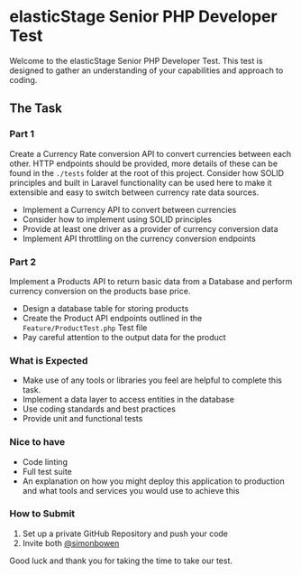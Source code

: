 # elasticStage Senior PHP Developer Test

Welcome to the elasticStage Senior PHP Developer Test. This test is designed to gather
an understanding of your capabilities and approach to coding. 

## The Task
### Part 1

Create a Currency Rate conversion API to convert currencies between each other. HTTP endpoints
should be provided, more details of these can be found in the `./tests` folder at the root of this project. Consider how SOLID 
principles and built in Laravel functionality can be used here to make it extensible and easy to switch between currency rate
data sources.

* Implement a Currency API to convert between currencies
* Consider how to implement using SOLID principles
* Provide at least one driver as a provider of currency conversion data
* Implement API throttling on the currency conversion endpoints

### Part 2

Implement a Products API to return basic data from a Database and perform currency conversion on the products base price. 

* Design a database table for storing products
* Create the Product API endpoints outlined in the `Feature/ProductTest.php` Test file
* Pay careful attention to the output data for the product

### What is Expected

* Make use of any tools or libraries you feel are helpful to complete this task.
* Implement a data layer to access entities in the database
* Use coding standards and best practices
* Provide unit and functional tests

### Nice to have

* Code linting
* Full test suite
* An explanation on how you might deploy this application to production and what tools and services you would use to achieve this

### How to Submit

1. Set up a private GitHub Repository and push your code
2. Invite both [@simonbowen](https://github.com/simonbowen)

Good luck and thank you for taking the time to take our test.
